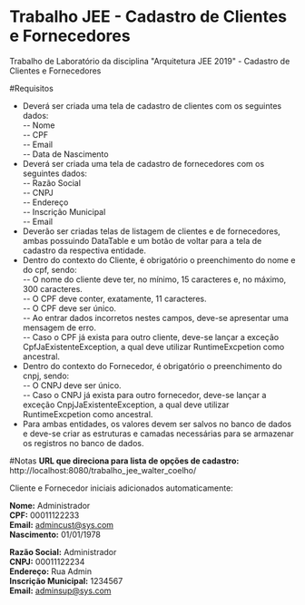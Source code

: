 # Trabalho JEE - Cadastro de Clientes e Fornecedores
Trabalho de Laboratório da disciplina "Arquitetura JEE 2019" - Cadastro de Clientes e Fornecedores  
  
#Requisitos  

* Deverá ser criada uma tela de cadastro de clientes com os seguintes dados:  
-- Nome  
-- CPF  
-- Email  
-- Data de Nascimento 
* Deverá ser criada uma tela de cadastro de fornecedores com os seguintes dados:  
-- Razão Social  
-- CNPJ  
-- Endereço  
-- Inscrição Municipal  
-- Email  
* Deverão ser criadas telas de listagem de clientes e de fornecedores, ambas possuindo DataTable e um botão de voltar para a tela de cadastro da respectiva entidade.  
* Dentro do contexto do Cliente, é obrigatório o preenchimento do nome e do cpf, sendo:  
-- O nome do cliente deve ter, no mínimo, 15 caracteres e, no máximo, 300 caracteres.  
-- O CPF deve conter, exatamente, 11 caracteres.  
-- O CPF deve ser único.  
-- Ao entrar dados incorretos nestes campos, deve-se apresentar uma mensagem de erro.  
-- Caso o CPF já exista para outro cliente, deve-se lançar a exceção CpfJaExistenteException, a qual deve utilizar RuntimeExcpetion como ancestral.  
* Dentro do contexto do Fornecedor, é obrigatório o preenchimento do cnpj, sendo:  
-- O CNPJ deve ser único.  
-- Caso o CNPJ já exista para outro fornecedor, deve-se lançar a exceção CnpjJaExistenteException, a qual deve utilizar RuntimeExcpetion como ancestral.  
* Para ambas entidades, os valores devem ser salvos no banco de dados e deve-se criar as estruturas e camadas necessárias para se armazenar os registros no banco de dados.
  
#Notas
**URL que direciona para lista de opções de cadastro:** http://localhost:8080/trabalho\_jee\_walter_coelho/
  
Cliente e Fornecedor iniciais adicionados automaticamente:  
  
**Nome:** Administrador  
**CPF:** 00011122233  
**Email:** admincust@sys.com  
**Nascimento:** 01/01/1978  
  
**Razão Social:** Administrador  
**CNPJ:** 00011122234  
**Endereço:** Rua Admin  
**Inscrição Municipal:** 1234567  
**Email:** adminsup@sys.com  

